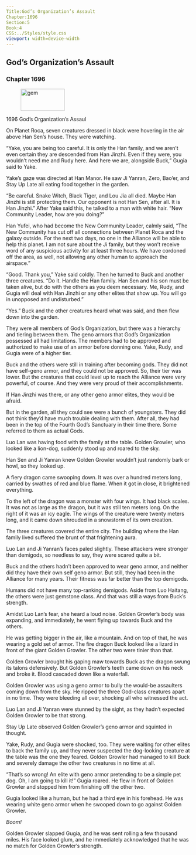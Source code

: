 ```yaml
---
Title:God’s Organization’s Assault 
Chapter:1696 
Section:5 
Book:4 
CSS:../Styles/style.css 
viewport: width=device-width
---
```

  
## God’s Organization’s Assault
### Chapter 1696
  
<figure>
	<img src="../Images/gem.gif" alt="gem" id="gem" width="120" height="60" />
</figure>
  

  
1696 God’s Organization’s Assaul

On Planet Roca, seven creatures dressed in black were hovering in the air above Han Sen’s house. They were watching.

“Yake, you are being too careful. It is only the Han family, and we aren’t even certain they are descended from Han Jinzhi. Even if they were, you wouldn’t need me and Rudy here. And here we are, alongside Buck,” Gugia said to Yake.

Yake’s gaze was directed at Han Manor. He saw Ji Yanran, Zero, Bao’er, and Stay Up Late all eating food together in the garden.

“Be careful. Snake Witch, Black Tiger, and Lou Jia all died. Maybe Han Jinzhi is still protecting them. Our opponent is not Han Sen, after all. It is Han Jinzhi.” After Yake said this, he talked to a man with white hair. “New Community Leader, how are you doing?”

Han Yufei, who had become the New Community Leader, calmly said, “The New Community has cut off all connections between Planet Roca and the galaxy outside. For the next two days, no one in the Alliance will be able to help this planet. I am not sure about the Ji family, but they won’t receive word of any suspicious activity for at least three hours. We have cordoned off the area, as well, not allowing any other human to approach the airspace.”

“Good. Thank you,” Yake said coldly. Then he turned to Buck and another three creatures. “Do it. Handle the Han family. Han Sen and his son must be taken alive, but do with the others as you deem necessary. Me, Rudy, and Gugia will deal with Han Jinzhi or any other elites that show up. You will go in unopposed and undisturbed.”

“Yes.” Buck and the other creatures heard what was said, and then flew down into the garden.

They were all members of God’s Organization, but there was a hierarchy and tiering between them. The geno armors that God’s Organization possessed all had limitations. The members had to be approved and authorized to make use of an armor before donning one. Yake, Rudy, and Gugia were of a higher tier.

Buck and the others were still in training after becoming gods. They did not have self-geno armor, and they could not be approved. So, their tier was lower. But the creatures that could level up to reach the Alliance were very powerful, of course. And they were very proud of their accomplishments.

If Han Jinzhi was there, or any other geno armor elites, they would be afraid.

But in the garden, all they could see were a bunch of youngsters. They did not think they’d have much trouble dealing with them. After all, they had been in the top of the Fourth God’s Sanctuary in their time there. Some referred to them as actual Gods.

Luo Lan was having food with the family at the table. Golden Growler, who looked like a lion-dog, suddenly stood up and roared to the sky.

Han Sen and Ji Yanran knew Golden Growler wouldn’t just randomly bark or howl, so they looked up.

A fiery dragon came swooping down. It was over a hundred meters long, carried by swathes of red and blue flame. When it got in close, it brightened everything.

To the left of the dragon was a monster with four wings. It had black scales. It was not as large as the dragon, but it was still ten meters long. On the right of it was an icy eagle. The wings of the creature were twenty meters long, and it came down shrouded in a snowstorm of its own creation.

The three creatures covered the entire city. The building where the Han family lived suffered the brunt of that frightening aura.

Luo Lan and Ji Yanran’s faces paled slightly. These attackers were stronger than demigods, so needless to say, they were scared quite a bit.

Buck and the others hadn’t been approved to wear geno armor, and neither did they have their own self geno armor. But still, they had been in the Alliance for many years. Their fitness was far better than the top demigods.

Humans did not have many top-ranking demigods. Aside from Luo Haitang, the others were just gemstone class. And that was still a ways from Buck’s strength.

Amidst Luo Lan’s fear, she heard a loud noise. Golden Growler’s body was expanding, and immediately, he went flying up towards Buck and the others.

He was getting bigger in the air, like a mountain. And on top of that, he was wearing a gold set of armor. The fire dragon Buck looked like a lizard in front of the giant Golden Growler. The other two were tinier than that.

Golden Growler brought his gaping maw towards Buck as the dragon swung its talons defensively. But Golden Growler’s teeth came down on his neck and broke it. Blood cascaded down like a waterfall.

Golden Growler was using a geno armor to bully the would-be assaulters coming down from the sky. He ripped the three God-class creatures apart in no time. They were bleeding all over, shocking all who witnessed the act.

Luo Lan and Ji Yanran were stunned by the sight, as they hadn’t expected Golden Growler to be that strong.

Stay Up Late observed Golden Growler’s geno armor and squinted in thought.

Yake, Rudy, and Gugia were shocked, too. They were waiting for other elites to back the family up, and they never suspected the dog-looking creature at the table was the one they feared. Golden Growler had managed to kill Buck and severely damage the other two creatures in no time at all.

“That’s so wrong! An elite with geno armor pretending to be a simple pet dog. Oh, I am going to kill it!” Gugia roared. He flew in front of Golden Growler and stopped him from finishing off the other two.

Gugia looked like a human, but he had a third eye in his forehead. He was wearing white geno armor when he swooped down to go against Golden Growler.

*Boom!*

Golden Growler slapped Gugia, and he was sent rolling a few thousand miles. His face looked glum, and he immediately acknowledged that he was no match for Golden Growler’s strength.